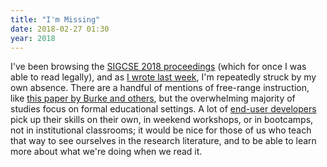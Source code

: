 ```yaml
---
title: "I'm Missing"
date: 2018-02-27 01:30
year: 2018
---
```


I've been browsing the [SIGCSE 2018 proceedings](https://dl.acm.org/citation.cfm?id=3159450)
(which for once I was able to read legally),
and as [I wrote last week]({{site.github.url}}/2018/02/18/teaching-programming-in-the-wild.html),
I'm repeatedly struck by my own absence.
There are a handful of mentions of free-range instruction,
like [this paper by Burke and others](https://dl.acm.org/citation.cfm?id=3159485),
but the overwhelming majority of studies focus on formal educational settings.
A lot of [end-user developers](https://en.wikipedia.org/wiki/End-user_development)
pick up their skills on their own, in weekend workshops, or in bootcamps,
not in institutional classrooms;
it would be nice for those of us who teach that way to see ourselves in the research literature,
and to be able to learn more about what we're doing when we read it.
